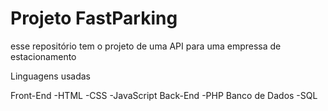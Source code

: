 # Projeto FastParking

esse repositório tem o projeto de uma API para uma empressa de estacionamento 

Linguagens usadas

Front-End
  -HTML
  -CSS
  -JavaScript
Back-End
  -PHP
Banco de Dados
  -SQL
